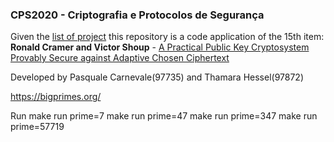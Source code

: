 ### CPS2020 - Criptografia e Protocolos de Segurança
 
Given the [list of project](https://fenix.tecnico.ulisboa.pt/downloadFile/1689468335635574/ProjectList.pdf) this repository is a code application of the 15th item: __Ronald Cramer and Victor Shoup__ - [A Practical Public Key Cryptosystem Provably Secure against Adaptive Chosen Ciphertext](https://link.springer.com/content/pdf/10.1007/BFb0055717.pdf)

Developed by Pasquale Carnevale(97735) and Thamara Hessel(97872) 

https://bigprimes.org/

Run
make run prime=7
make run prime=47
make run prime=347
make run prime=57719



